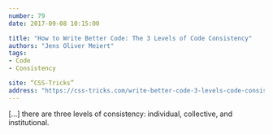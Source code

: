 ```yaml
---
number: 79
date: 2017-09-08 10:15:00

title: "How to Write Better Code: The 3 Levels of Code Consistency"
authors: "Jens Oliver Meiert"
tags:
- Code
- Consistency

site: “CSS-Tricks”
address: "https://css-tricks.com/write-better-code-3-levels-code-consistency/"
---
```


[…] there are three levels of consistency: individual, collective, and institutional.
